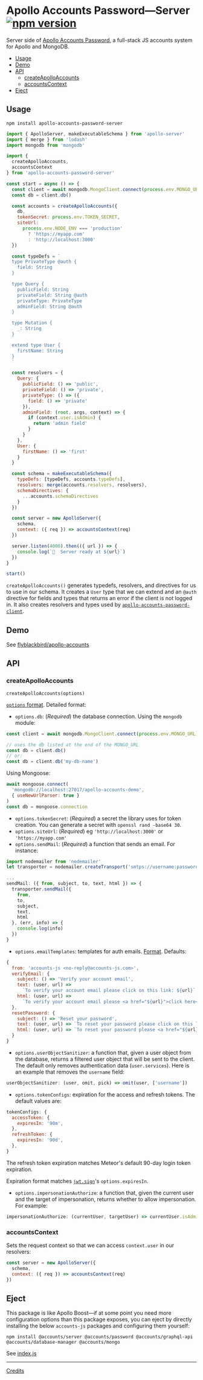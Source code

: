 # Apollo Accounts Password—Server [![npm version](https://badge.fury.io/js/apollo-accounts-password-server.svg)](https://www.npmjs.com/package/apollo-accounts-password-server)

Server side of [Apollo Accounts Password](https://github.com/flyblackbird/apollo-accounts), a full-stack JS accounts system for Apollo and MongoDB.

<!-- START doctoc generated TOC please keep comment here to allow auto update -->
<!-- DON'T EDIT THIS SECTION, INSTEAD RE-RUN doctoc TO UPDATE -->


- [Usage](#usage)
- [Demo](#demo)
- [API](#api)
  - [createApolloAccounts](#createapolloaccounts)
  - [accountsContext](#accountscontext)
- [Eject](#eject)

<!-- END doctoc generated TOC please keep comment here to allow auto update -->

## Usage

`npm install apollo-accounts-password-server`

```js
import { ApolloServer, makeExecutableSchema } from 'apollo-server'
import { merge } from 'lodash'
import mongodb from 'mongodb'

import {
  createApolloAccounts,
  accountsContext
} from 'apollo-accounts-password-server'

const start = async () => {
  const client = await mongodb.MongoClient.connect(process.env.MONGO_URL)
  const db = client.db()

  const accounts = createApolloAccounts({
    db,
    tokenSecret: process.env.TOKEN_SECRET,
    siteUrl:
      process.env.NODE_ENV === 'production'
        ? 'https://myapp.com'
        : 'http://localhost:3000'
  })

  const typeDefs = `
  type PrivateType @auth {
    field: String
  }

  type Query {
    publicField: String
    privateField: String @auth
    privateType: PrivateType
    adminField: String @auth
  }

  type Mutation {
    _: String 
  }

  extend type User {
    firstName: String
  }
  `

  const resolvers = {
    Query: {
      publicField: () => 'public',
      privateField: () => 'private',
      privateType: () => ({
        field: () => 'private'
      }),
      adminField: (root, args, context) => {
        if (context.user.isAdmin) {
          return 'admin field'
        }
      }
    },
    User: {
      firstName: () => 'first'
    }
  }

  const schema = makeExecutableSchema({
    typeDefs: [typeDefs, accounts.typeDefs],
    resolvers: merge(accounts.resolvers, resolvers),
    schemaDirectives: {
      ...accounts.schemaDirectives
    }
  })

  const server = new ApolloServer({
    schema,
    context: ({ req }) => accountsContext(req)
  })

  server.listen(4000).then(({ url }) => {
    console.log(`🚀  Server ready at ${url}`)
  })
}

start()
```

`createApolloAccounts()` generates typedefs, resolvers, and directives for us to use in our schema. It creates a `User` type that we can extend and an `@auth` directive for fields and types that returns an error if the client is not logged in. It also creates resolvers and types used by [`apollo-accounts-password-client`](https://github.com/flyblackbird/apollo-accounts/tree/master/client).

## Demo

See [flyblackbird/apollo-accounts](https://github.com/flyblackbird/apollo-accounts/#demos)

## API

### createApolloAccounts

`createApolloAccounts(options)`

[`options` format](https://github.com/accounts-js/accounts/blob/master/packages/server/src/types/accounts-server-options.ts). Detailed format:

- `options.db`: (*Required*) the database connection. Using the `mongodb` module:

```js  
const client = await mongodb.MongoClient.connect(process.env.MONGO_URL)

// uses the db listed at the end of the MONGO_URL
const db = client.db() 
// or:
const db = client.db('my-db-name')
```

Using Mongoose:

```js
await mongoose.connect(
  'mongodb://localhost:27017/apollo-accounts-demo',
  { useNewUrlParser: true }
)
const db = mongoose.connection
```

- `options.tokenSecret`: (*Required*) a secret the library uses for token creation. You can generate a secret with `openssl rand -base64 30`.
- `options.siteUrl`: (*Required*) eg `'http://localhost:3000'` or `'https://myapp.com'`
- `options.sendMail`: (*Required*) a function that sends an email. For instance:

```js
import nodemailer from 'nodemailer'
let transporter = nodemailer.createTransport('smtps://username:password@smtp.example.com/?pool=true')

...
sendMail: ({ from, subject, to, text, html }) => {
  transporter.sendMail({
    from,
    to,
    subject,
    text,
    html
  }, (err, info) => {
    console.log(info)
  })
}
```

- `options.emailTemplates`: templates for auth emails. [Format](https://github.com/accounts-js/accounts/blob/master/packages/server/src/utils/email.ts). Defaults:

```js
{
  from: 'accounts-js <no-reply@accounts-js.com>',
  verifyEmail: {
    subject: () => 'Verify your account email',
    text: (user, url) =>
      `To verify your account email please click on this link: ${url}`,
    html: (user, url) =>
      `To verify your account email please <a href="${url}">click here</a>.`,
  },
  resetPassword: {
    subject: () => 'Reset your password',
    text: (user, url) => `To reset your password please click on this link: ${url}`,
    html: (user, url) => `To reset your password please <a href="${url}">click here</a>.`,
  }
}
```

- `options.userObjectSanitizer`: a function that, given a user object from the database, returns a filtered user object that will be sent to the client. The default only removes authentication data (`user.services`). Here is an example that removes the `username` field:

```js
userObjectSanitizer: (user, omit, pick) => omit(user, ['username'])
```

- `options.tokenConfigs`: expiration for the access and refresh tokens. The default values are: 

```js
tokenConfigs: {
  accessToken: {
    expiresIn: '90m',
  },
  refreshToken: {
    expiresIn: '90d',
  },
}
```

The refresh token expiration matches Meteor's default 90-day login token expiration. 

Expiration format matches [`jwt.sign`](https://github.com/auth0/node-jsonwebtoken#jwtsignpayload-secretorprivatekey-options-callback)'s `options.expiresIn`.


- `options.impersonationAuthorize`: a function that, given the current user and the target of impersonation, returns whether to allow impersonation. For example:

```js
impersonationAuthorize: (currentUser, targetUser) => currentUser.isAdmin
```

### accountsContext

Sets the request context so that we can access `context.user` in our resolvers:

```js
const server = new ApolloServer({
  schema,
  context: ({ req }) => accountsContext(req)
})
```

## Eject

This package is like Apollo Boost—if at some point you need more configuration options than this package exposes, you can eject by directly installing the below `accounts-js` packages and configuring them yourself:

`npm install @accounts/server @accounts/password @accounts/graphql-api @accounts/database-manager @accounts/mongo`

See [index.js](https://github.com/flyblackbird/apollo-accounts/tree/master/server/index.js)

---

[Credits](https://github.com/flyblackbird/apollo-accounts/#credits)